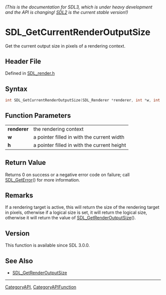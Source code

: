 ###### (This is the documentation for SDL3, which is under heavy development and the API is changing! [SDL2](https://wiki.libsdl.org/SDL2/) is the current stable version!)
# SDL_GetCurrentRenderOutputSize

Get the current output size in pixels of a rendering context.

## Header File

Defined in [SDL_render.h](https://github.com/libsdl-org/SDL/blob/main/include/SDL3/SDL_render.h)

## Syntax

```c
int SDL_GetCurrentRenderOutputSize(SDL_Renderer *renderer, int *w, int *h);

```

## Function Parameters

|                  |                                             |
| ---------------- | ------------------------------------------- |
| **renderer**     | the rendering context                       |
| **w**            | a pointer filled in with the current width  |
| **h**            | a pointer filled in with the current height |

## Return Value

Returns 0 on success or a negative error code on failure; call
[SDL_GetError](SDL_GetError)() for more information.

## Remarks

If a rendering target is active, this will return the size of the rendering
target in pixels, otherwise if a logical size is set, it will return the
logical size, otherwise it will return the value of
[SDL_GetRenderOutputSize](SDL_GetRenderOutputSize)().

## Version

This function is available since SDL 3.0.0.

## See Also

* [SDL_GetRenderOutputSize](SDL_GetRenderOutputSize)

----
[CategoryAPI](CategoryAPI), [CategoryAPIFunction](CategoryAPIFunction)

